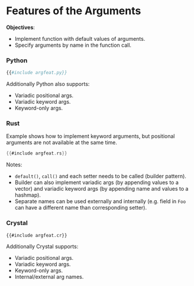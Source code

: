 # Features of the Arguments

**Objectives**:
- Implement function with default values of arguments.
- Specify arguments by name in the function call.

### Python

```python
{{#include argfeat.py}}
```

Additionally Python also supports:
- Variadic positional args.
- Variadic keyword args.
- Keyword-only args.


### Rust

Example shows how to implement keyword arguments, but positional arguments are not available at the same time.

```rust
{{#include argfeat.rs}}
```

Notes:
- `default()`, `call()` and each setter needs to be called (builder pattern).
- Builder can also implement variadic args (by appending values to a vector) and variadic keyword args (by appending name and values to a hashmap).
- Separate names can be used externally and internally (e.g. field in `Foo` can have a different name than corresponding setter).

### Crystal

```crystal
{{#include argfeat.cr}}
```

Additionally Crystal supports:
- Variadic positional args.
- Variadic keyword args.
- Keyword-only args.
- Internal/external arg names.
